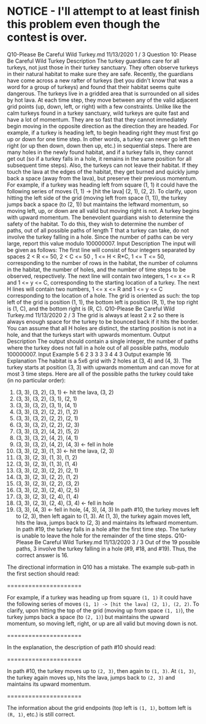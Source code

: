 # NOTICE - I'll attempt to at least finish this problem even though the contest is over.

Q10-Please Be Careful Wild Turkey.md 11/13/2020
1 / 3
Question 10: Please Be Careful Wild Turkey
Description
The turkey guardians care for all turkeys, not just those in their turkey sanctuary. They often observe turkeys in
their natural habitat to make sure they are safe.
Recently, the guardians have come across a new rafter of turkeys (bet you didn't know that was a word for a
group of turkeys) and found that their habitat seems quite dangerous.
The turkeys live in a gridded area that is surrounded on all sides by hot lava. At each time step, they move
between any of the valid adjacent grid points (up, down, left, or right) with a few constraints.
Unlike like the calm turkeys found in a turkey sanctuary, wild turkeys are quite fast and have a lot of
momentum. They are so fast that they cannot immediately begin moving in the opposite direction as the
direction they are headed. For example, if a turkey is heading left, to begin heading right they must first go up
or down for one time step. In other words, a turkey can never go left then right (or up then down, down then
up, etc.) in sequential steps.
There are many holes in the newly found habitat, and if a turkey falls in, they cannot get out (so if a turkey
falls in a hole, it remains in the same position for all subsequent time steps). Also, the turkeys can not leave
their habitat. If they touch the lava at the edges of the habitat, they get burned and quickly jump back a space
(away from the lava), but preserve their previous momentum. For example, if a turkey was heading left from
square (1, 1) it could have the following series of moves (1, 1) -> [hit the lava] (2, 1), (2, 2).
To clarify, upon hitting the left side of the grid (moving left from space (1, 1)), the turkey jumps back a
space (to (2, 1)) but maintains the leftward momentum, so moving left, up, or down are all valid but moving
right is not.
A turkey begins with upward momentum.
The benevolent guardians wish to determine the safety of the habitat. To do this, they wish to determine the
number of paths, out of all possible paths of length T that a turkey can take, do not involve the turkey falling
in a hole. Since the number of paths can be very large, report this value modulo 100000007.
Input Description
The input will be given as follows:
The first line will consist of four integers separated by spaces 2 < R <= 50, 2 < C <= 50 , 1 <= H <
R*C, 1 <= T <= 50, corresponding to the number of rows in the habitat, the number of columns in the
habitat, the number of holes, and the number of time steps to be observed, respectively. The next line will
contain two integers, 1 <= x <= R and 1 <= y <= C, corresponding to the starting location of a turkey. The
next H lines will contain two numbers, 1 <= x <= R and 1 <= y <= C corresponding to the location of a
hole.
The grid is oriented as such: the top left of the grid is position (1, 1), the bottom left is position (R, 1), the
top right is (1, C), and the bottom right is (R, C).
Q10-Please Be Careful Wild Turkey.md 11/13/2020
2 / 3
The grid is always at least 2 x 2 so there is always enough space for the turkey to be bounced back if it hits
the border. You can assume that all H holes are distinct, the starting position is not in a hole, and that the
turkeys start with upwards momentum.
Output Description
The output should contain a single integer, the number of paths where the turkey does not fall in a hole out
of all possible paths, modulo 100000007.
Input Example
5 6 2 3
3 3
3 4
4 3
Output example
16
Explanation
The habitat is a 5x6 grid with 2 holes at (3, 4) and (4, 3). The turkey starts at position (3, 3) with
upwards momentum and can move for at most 3 time steps. Here are all of the possible paths the turkey
could take (in no particular order):
1. (3, 3), (3, 2), (3, 1) <- hit the lava, (3, 2)
2. (3, 3), (3, 2), (3, 1), (2, 1)
3. (3, 3), (3, 2), (3, 1), (4, 1)
4. (3, 3), (3, 2), (2, 2), (1, 2)
5. (3, 3), (3, 2), (2, 2), (2, 1)
6. (3, 3), (3, 2), (2, 2), (2, 3)
7. (3, 3), (3, 2), (4, 2), (5, 2)
8. (3, 3), (3, 2), (4, 2), (4, 1)
9. (3, 3), (3, 2), (4, 2), (4, 3) <- fell in hole
10. (3, 3), (2, 3), (1, 3) <- hit the lava, (2, 3)
11. (3, 3), (2, 3), (1, 3), (1, 2)
12. (3, 3), (2, 3), (1, 3), (1, 4)
13. (3, 3), (2, 3), (2, 2), (2, 1)
14. (3, 3), (2, 3), (2, 2), (1, 2)
15. (3, 3), (2, 3), (2, 2), (3, 2)
16. (3, 3), (2, 3), (2, 4), (2, 5)
17. (3, 3), (2, 3), (2, 4), (1, 4)
18. (3, 3), (2, 3), (2, 4), (3, 4) <- fell in hole
19. (3, 3), (4, 3) <- fell in hole, (4, 3), (4, 3)
In path #10, the turkey moves left to (2, 3), then left again to (1, 3). At (1, 3), the turkey again moves
left, hits the lava, jumps back to (2, 3) and maintains its leftward momentum. In path #19, the turkey falls in
a hole after the first time step. The turkey is unable to leave the hole for the remainder of the time steps.
Q10-Please Be Careful Wild Turkey.md 11/13/2020
3 / 3
Out of the 19 possible paths, 3 involve the turkey falling in a hole (#9, #18, and #19). Thus, the correct answer
is 16.


The directional information in Q10 has a mistake. The example sub-path in the
first section should read:

=====================

 For example, if a turkey was heading up from square `(1, 1)` it could have the
following series of moves `(1, 1) -> [hit the lava] (2, 1), (2, 2)`. To clarify,
upon hitting the top of the grid (moving up from space `(1, 1)`), the turkey
jumps back a space (to `(2, 1)`) but maintains the upward momentum, so moving
left, right, or up are all valid but moving down is not.

=====================

In the explanation, the description of path #10 should read:

=====================

In path #10, the turkey moves up to `(2, 3)`, then again to `(1, 3)`. At `(1,
3)`, the turkey again moves up, hits the lava, jumps back to `(2, 3)` and
maintains its upward momentum.

=====================

The information about the grid endpoints (top left is `(1, 1)`, bottom left is
`(R, 1)`, etc.) is still correct.
